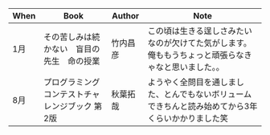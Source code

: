 | When | Book | Author | Note |
|------|------|------|------|
| 1月 | その苦しみは続かない　盲目の先生　命の授業 | 竹内昌彦 | この頃は生きる逞しさみたいなのが欠けてた気がします。俺ももうちょっと頑張らなきゃなと思いました。。 |
| 8月 | プログラミングコンテストチャレンジブック 第2版 | 秋葉拓哉 | ようやく全問目を通しました、とんでもないボリュームできちんと読み始めてから3年くらいかかりました笑 |
